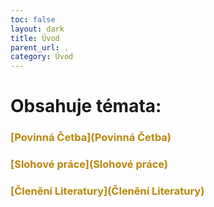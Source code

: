 ```yaml
---
toc: false
layout: dark
title: Úvod 
parent_url: . 
category: Úvod 
---
```


# Obsahuje témata: 

### <span style="color: rgb(184, 134, 11)">[Povinná Četba](Povinná Četba)</span> 

### <span style="color: rgb(184, 134, 11)">[Slohové práce](Slohové práce)</span> 

### <span style="color: rgb(184, 134, 11)">[Členění Literatury](Členění Literatury)</span> 
